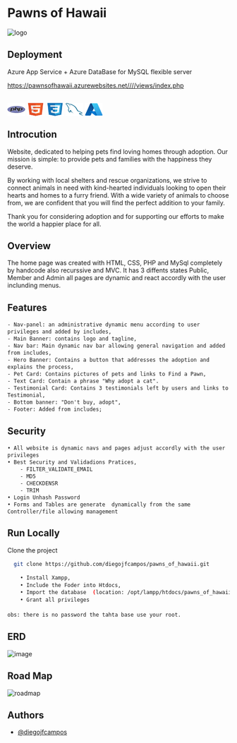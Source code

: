 
# Pawns of Hawaii


![logo](https://user-images.githubusercontent.com/52011695/215003932-2fb59f4d-6756-4744-b445-ba7d534948ba.png)


## Deployment

Azure App Service + Azure DataBase for MySQL flexible server

  https://pawnsofhawaii.azurewebsites.net////views/index.php

<div style="display: inline_block"><br> 
	
   <img align="center" alt="Diego-Python" height="30" width="40" src="https://raw.githubusercontent.com/devicons/devicon/master/icons/php/php-original.svg">  
  <img align="center" alt="Diego-HTML" height="30" width="40" src="https://raw.githubusercontent.com/devicons/devicon/master/icons/html5/html5-original.svg">
  <img align="center" alt="Diego-CSS" height="30" width="40" src="https://raw.githubusercontent.com/devicons/devicon/master/icons/css3/css3-original.svg">   
  <img align="center" alt="Diego-CSS" height="30" width="40" src="https://raw.githubusercontent.com/devicons/devicon/master/icons/mysql/mysql-original.svg"> 
<img align="center" alt="Diego-CSS" height="30" width="40" src="https://raw.githubusercontent.com/devicons/devicon/master/icons/azure/azure-original.svg"> 
</div>

## Introcution
Website, dedicated to helping pets find loving homes through adoption. Our mission is simple: to provide pets and families with the happiness they deserve. 

By working with local shelters and rescue organizations, we strive to connect animals in need with kind-hearted individuals looking to open their hearts and homes to a furry friend. With a wide variety of animals to choose from, we are confident that you will find the perfect addition to your family. 

Thank you for considering adoption and for supporting our efforts to make the world a happier place for all.


## Overview

The home page was created with HTML, CSS, PHP and MySql  completely by handcode also recurssive and MVC.
It has 3 diffents states Public, Member and Admin all pages are dynamic and react accordly with the user inclunding menus.


## Features

    - Nav-panel: an administrative dynamic menu according to user privileges and added by includes,
    - Main Banner: contains logo and tagline,
    - Nav bar: Main dynamic nav bar allowing general navigation and added from includes,
    - Hero Banner: Contains a button that addresses the adoption and explains the process,
    - Pet Card: Contains pictures of pets and links to Find a Pawn,
    - Text Card: Contain a phrase "Why adopt a cat".
    - Testimonial Card: Contains 3 testimonials left by users and links to Testimonial,
    - Bottom banner: "Don't buy, adopt",
    - Footer: Added from includes;
    
  ## Security

    • All website is dynamic navs and pages adjust accordly with the user privileges
    • Best Security and Validadions Pratices,
	 	- FILTER_VALIDATE_EMAIL
		- MD5
		- CHECKDENSR
		- TRIM
    • Login Unhash Password
    • Forms and Tables are generate  dynamically from the same Controller/file allowing management 


## Run Locally

Clone the project

```bash
  git clone https://github.com/diegojfcampos/pawns_of_hawaii.git
```

```bash
    • Install Xampp,
    • Include the Foder into Htdocs,
    • Import the database  (location: /opt/lampp/htdocs/pawns_of_hawaii/config/pawns_of_hawaii.sql)
    • Grant all privileges
    
obs: there is no password the tahta base use your root. 
```
## ERD
![image](https://user-images.githubusercontent.com/52011695/215004404-9db82e79-33bd-49c5-9f7b-0f1aa1f43f45.png)

## Road Map
![roadmap](https://user-images.githubusercontent.com/52011695/215005824-4bad3232-231c-4921-a3bc-ecffb39d648e.png)

## Authors

- [@diegojfcampos](https://www.github.com/diegojfcampos)




